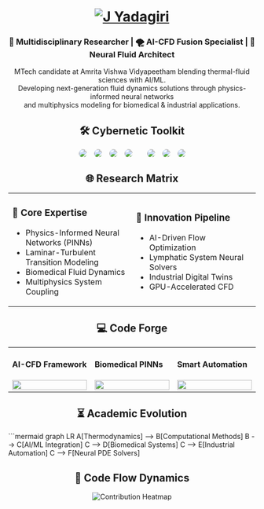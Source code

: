 <!-- Animated Name Header -->
<h1 align="center">
  <a href="https://git.io/typing-svg">
    <img src="https://readme-typing-svg.demolab.com?font=Fira+Code&weight=600&size=40&duration=4000&pause=1000&color=00F7FF&center=true&vCenter=true&width=600&lines=Hi+👋+I'm+[Your+Name]" alt="J Yadagiri" />
  </a>
</h1>

<!-- Introduction Section -->
<div align="center">
  <h3>🔬 Multidisciplinary Researcher | 🌪️ AI-CFD Fusion Specialist | 🧠 Neural Fluid Architect</h3>
  <p>
    MTech candidate at Amrita Vishwa Vidyapeetham blending thermal-fluid sciences with AI/ML.<br>
    Developing next-generation fluid dynamics solutions through physics-informed neural networks<br>
    and multiphysics modeling for biomedical & industrial applications.
  </p>
</div>

<!-- Cybernetic Toolkit with Round Icons -->
<h2 align="center">🛠️ Cybernetic Toolkit</h2>
<div align="center" style="display: flex; justify-content: center; gap: 15px; flex-wrap: wrap;">
  <img src="https://img.shields.io/badge/Python-3776AB?style=flat-square&logo=python&logoColor=white&labelColor=000&color=3776AB" style="border-radius: 50%;">
  <img src="https://img.shields.io/badge/TensorFlow-FF6F00?style=flat-square&logo=tensorflow&logoColor=white&labelColor=000&color=FF6F00" style="border-radius: 50%;">
  <img src="https://img.shields.io/badge/PyTorch-EE4C2C?style=flat-square&logo=pytorch&logoColor=white&labelColor=000&color=EE4C2C" style="border-radius: 50%;">
  <img src="https://img.shields.io/badge/OpenFOAM-8B0000?style=flat-square&logo=openfoam&logoColor=white&labelColor=000&color=8B0000" style="border-radius: 50%;">
  <br>
  <img src="https://img.shields.io/badge/COMSOL-FF0000?style=flat-square&logo=comsol&logoColor=white&labelColor=000&color=FF0000" style="border-radius: 50%;">
  <img src="https://img.shields.io/badge/ANSYS-FF6600?style=flat-square&logo=ansys&logoColor=white&labelColor=000&color=FF6600" style="border-radius: 50%;">
  <img src="https://img.shields.io/badge/Paraview-00AAFF?style=flat-square&logo=paraview&logoColor=white&labelColor=000&color=00AAFF" style="border-radius: 50%;">
</div>

<!-- Research Focus Section -->
<h2 align="center">🌐 Research Matrix</h2>
<div align="center">
  <table>
    <tr>
      <td width="50%">
        <h3>🧪 Core Expertise</h3>
        <ul>
          <li>Physics-Informed Neural Networks (PINNs)</li>
          <li>Laminar-Turbulent Transition Modeling</li>
          <li>Biomedical Fluid Dynamics</li>
          <li>Multiphysics System Coupling</li>
        </ul>
      </td>
      <td width="50%">
        <h3>🚀 Innovation Pipeline</h3>
        <ul>
          <li>AI-Driven Flow Optimization</li>
          <li>Lymphatic System Neural Solvers</li>
          <li>Industrial Digital Twins</li>
          <li>GPU-Accelerated CFD</li>
        </ul>
      </td>
    </tr>
  </table>
</div>

<!-- Project Showcase -->
<h2 align="center">💻 Code Forge</h2>
<div align="center">
  <table>
    <tr>
      <td width="33%">
        <h4>AI-CFD Framework</h4>
        <a href="REPO_URL">
          <img src="https://via.placeholder.com/300x150/000000/00ffea?text=Neural+Flow+Solver" width="100%"/>
        </a>
      </td>
      <td width="33%">
        <h4>Biomedical PINNs</h4>
        <a href="REPO_URL">
          <img src="https://via.placeholder.com/300x150/000000/00ffea?text=Lymph+NN+Architecture" width="100%"/>
        </a>
      </td>
      <td width="33%">
        <h4>Smart Automation</h4>
        <a href="REPO_URL">
          <img src="https://via.placeholder.com/300x150/000000/00ffea?text=Industrial+Digital+Twin" width="100%"/>
        </a>
      </td>
    </tr>
  </table>
</div>

<!-- Research Timeline -->
<h2 align="center">⏳ Academic Evolution</h2>
```mermaid
graph LR
  A[Thermodynamics] --> B[Computational Methods]
  B --> C[AI/ML Integration]
  C --> D[Biomedical Systems]
  C --> E[Industrial Automation]
  C --> F[Neural PDE Solvers]
<!-- Dynamic Contribution Graph -->
<h2 align="center">🐍 Code Flow Dynamics</h2>
<div align="center">
  <picture>
    <source media="(prefers-color-scheme: dark)" srcset="https://raw.githubusercontent.com/x7z9/x7z9/output/assets/snake-dark.svg">
    <source media="(prefers-color-scheme: light)" srcset="https://raw.githubusercontent.com/x7z9/x7z9/output/assets/snake.svg">
    <img alt="Contribution Heatmap" src="https://raw.githubusercontent.com/x7z9/x7z9/output/assets/snake.svg">
  </picture>
</div>
